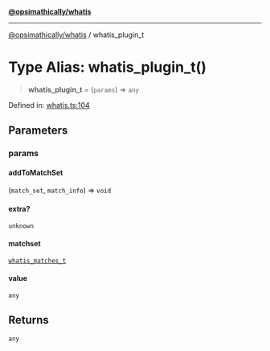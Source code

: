 [**@opsimathically/whatis**](../README.md)

***

[@opsimathically/whatis](../README.md) / whatis\_plugin\_t

# Type Alias: whatis\_plugin\_t()

> **whatis\_plugin\_t** = (`params`) => `any`

Defined in: [whatis.ts:104](https://github.com/opsimathically/whatis/blob/f70114498531740943e9f833fc04552389ec5dd8/src/whatis.ts#L104)

## Parameters

### params

#### addToMatchSet

(`match_set`, `match_info`) => `void`

#### extra?

`unknown`

#### matchset

[`whatis_matches_t`](whatis_matches_t.md)

#### value

`any`

## Returns

`any`
